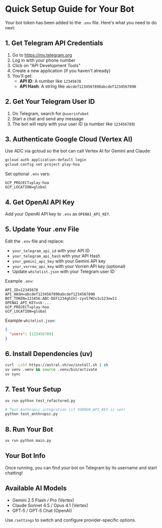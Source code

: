 # Quick Setup Guide for Your Bot

Your bot token has been added to the `.env` file. Here's what you need to do next:

## 1. Get Telegram API Credentials

1. Go to https://my.telegram.org
2. Log in with your phone number
3. Click on "API Development Tools"
4. Create a new application (if you haven't already)
5. You'll get:
   - **API ID**: A number like `12345678`
   - **API Hash**: A string like `abcdef1234567890abcdef1234567890`

## 2. Get Your Telegram User ID

1. On Telegram, search for `@userinfobot`
2. Start a chat and send any message
3. The bot will reply with your user ID (a number like `123456789`)

## 3. Authenticate Google Cloud (Vertex AI)

Use ADC via gcloud so the bot can call Vertex AI for Gemini and Claude:
```bash
gcloud auth application-default login
gcloud config set project play-hoa
```
Set optional `.env` vars:
```env
GCP_PROJECT=play-hoa
GCP_LOCATION=global
```

## 4. Get OpenAI API Key

Add your OpenAI API key to `.env` as `OPENAI_API_KEY`.

## 5. Update Your .env File

Edit the `.env` file and replace:
- `your_telegram_api_id` with your API ID
- `your_telegram_api_hash` with your API Hash
- `your_gemini_api_key` with your Gemini API key
- `your_vorren_api_key` with your Vorren API key (optional)
- Update `whitelist.json` with your Telegram user ID

Example `.env`:
```env
API_ID=12345678
API_HASH=abcdef1234567890abcdef1234567890
BOT_TOKEN=123456:ABC-DEF1234ghIkl-zyx57W2v1u123ew11
OPENAI_API_KEY=sk-...
GCP_PROJECT=play-hoa
GCP_LOCATION=global
```

Example `whitelist.json`:
```json
{
  "users": [123456789]
}
```

## 6. Install Dependencies (uv)

```bash
curl -LsSf https://astral.sh/uv/install.sh | sh
uv venv .venv && source .venv/bin/activate
uv sync
```

## 7. Test Your Setup

```bash
uv run python test_refactored.py

# Test Anthropic integration (if VORREN_API_KEY is set)
python test_anthropic.py
```

## 8. Run Your Bot

```bash
uv run python main.py
```

## Your Bot Info

Once running, you can find your bot on Telegram by its username and start chatting!

## Available AI Models

- Gemini 2.5 Flash / Pro (Vertex)
- Claude Sonnet 4.5 / Opus 4.1 (Vertex)
- GPT‑5 / GPT‑5 Chat (OpenAI)

Use `/settings` to switch and configure provider-specific options.
